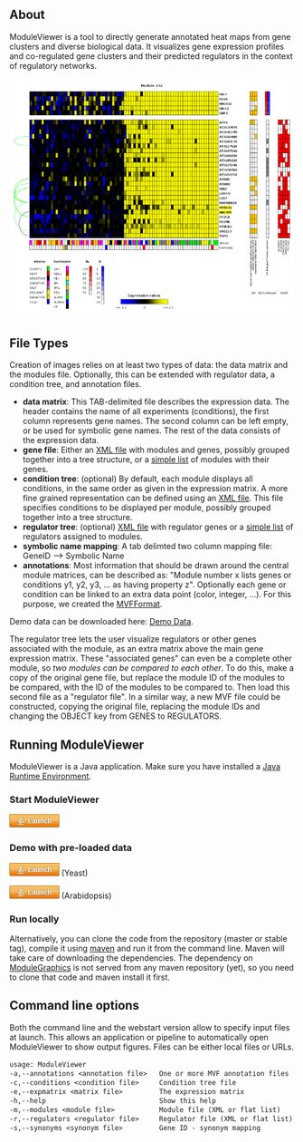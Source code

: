 ## About  ###
ModuleViewer is a tool to directly generate annotated heat maps from gene clusters and diverse biological data. It visualizes gene expression profiles and co-regulated gene clusters and their predicted regulators in the context of regulatory networks.

![Module 17](files/module_432.png)


## File Types  ####

Creation of images relies on at least two types of data: the data matrix and the modules file. Optionally, this can be extended with regulator data, a condition tree, and annotation files.

* **data matrix**: This TAB-delimited file describes the expression data. The header contains the name of all experiments (conditions), the first column represents gene names. The second column can be left empty, or be used for symbolic gene names. The rest of the data consists of the expression data. 
* **gene file**: Either an [XML file](TreeFile.md) with modules and genes, possibly grouped together into a tree structure, or a [simple list](ListFile.md) of modules with their genes.
* **condition tree**: (optional) By default, each module displays all conditions, in the same order as given in the expression matrix. A more fine grained representation can be defined using an [XML file](TreeFile.md). This file specifies conditions to be displayed per module, possibly grouped together into a tree structure.
* **regulator tree**: (optional) [XML file](TreeFile.md) with regulator genes or a [simple list](ListFile.md) of regulators assigned to modules.
* **symbolic name mapping**: A tab delimted two column mapping file: GeneID --> Symbolic Name
* **annotations**: Most information that should be drawn around the central module matrices, can be described as: "Module number x lists genes or conditions y1, y2, y3, ... as having property z". Optionally each gene or condition can be linked to an extra data point (color, integer, ...). For this purpose, we created the [MVFFormat](MVFFormat.md).

Demo data can be downloaded here: [Demo Data](ModuleViewerDemoData.md).

The regulator tree lets the user visualize regulators or other genes associated with the module, as an extra matrix above the main gene expression matrix.
These "associated genes" can even be a complete other module, so *two modules can be compared to each other*. To do this, make a copy of the original gene file, but replace the module ID of the modules to be compared, with the ID of the modules to be compared to. Then load this second file as a "regulator file". In a similar way, a new MVF file could be constructed, copying the original file, replacing the module IDs and changing the OBJECT key from GENES to REGULATORS.

## Running ModuleViewer ######

ModuleViewer is a Java application. Make sure you have installed a [Java Runtime Environment][java].

[java]: https://www.java.com/en/download/

### Start ModuleViewer ####

[![Java WebStart](files/webstart.gif)](http://bioinformatics.psb.ugent.be/webtools/moduleviewer/launch.jnlp)

### Demo with pre-loaded data ####

[![Java WebStart](files/webstart.gif)](http://bioinformatics.psb.ugent.be/webtools/moduleviewer/launch.jnlp?expmatrix=http://bioinformatics.psb.ugent.be/webtools/moduleviewer/testdata/hughratcur/hughratcur_nan_filtered&modules=http://bioinformatics.psb.ugent.be/webtools/moduleviewer/testdata/hughratcur/hughratcur_nan_filtered_geneTree.xml&conditions=http://bioinformatics.psb.ugent.be/webtools/moduleviewer/testdata/hughratcur/hughratcur_nan_filtered_conditionTree.xml&regulators=http://bioinformatics.psb.ugent.be/webtools/moduleviewer/testdata/hughratcur/hughratcur_nan_filtered_regulatorTree.xml&annotations=http://bioinformatics.psb.ugent.be/webtools/moduleviewer/testdata/hughratcur/Annotations.mvf)
 (Yeast)

[![Java WebStart](files/webstart.gif)](http://bioinformatics.psb.ugent.be/webtools/moduleviewer/launch.jnlp?expmatrix=http://bioinformatics.psb.ugent.be/webtools/moduleviewer/testdata/abiotic_stress/ATH1stress_expr&modules=http://bioinformatics.psb.ugent.be/webtools/moduleviewer/testdata/abiotic_stress/kmclust600_2014&regulators=http://bioinformatics.psb.ugent.be/webtools/moduleviewer/testdata/abiotic_stress/kmclust600_2014_reg&annotations=http://bioinformatics.psb.ugent.be/webtools/moduleviewer/testdata/abiotic_stress/annotations.mvf&synonyms=http://bioinformatics.psb.ugent.be/webtools/moduleviewer/testdata/abiotic_stress/ath_symbol_2013)
 (Arabidopsis)
### Run locally ###

Alternatively, you can clone the code from the repository (master or stable tag), compile it using [maven][] and run it from the command line. Maven will take care of downloading the dependencies. The dependency on [ModuleGraphics][] is not served from any maven repository (yet), so you need to clone that code and maven install it first.

[webstart]: http://bioinformatics.psb.ugent.be/webtools/moduleviewer/launch.jnlp
[maven]: https://maven.apache.org/
[ModuleGraphics]: https://gitlab.psb.ugent.be/thpar/ModuleGraphics

## Command line options #########

Both the command line and the webstart version allow to specify input files at launch. This allows an application or pipeline to automatically open ModuleViewer to show output figures.
Files can be either local files or URLs.

```
usage: ModuleViewer
-a,--annotations <annotation file>   One or more MVF annotation files
-c,--conditions <condition file>     Condition tree file
-e,--expmatrix <matrix file>         The expression matrix
-h,--help                            Show this help
-m,--modules <module file>           Module file (XML or flat list)
-r,--regulators <regulator file>     Regulator file (XML or flat list)
-s,--synonyms <synonym file>         Gene ID - synonym mapping
```
